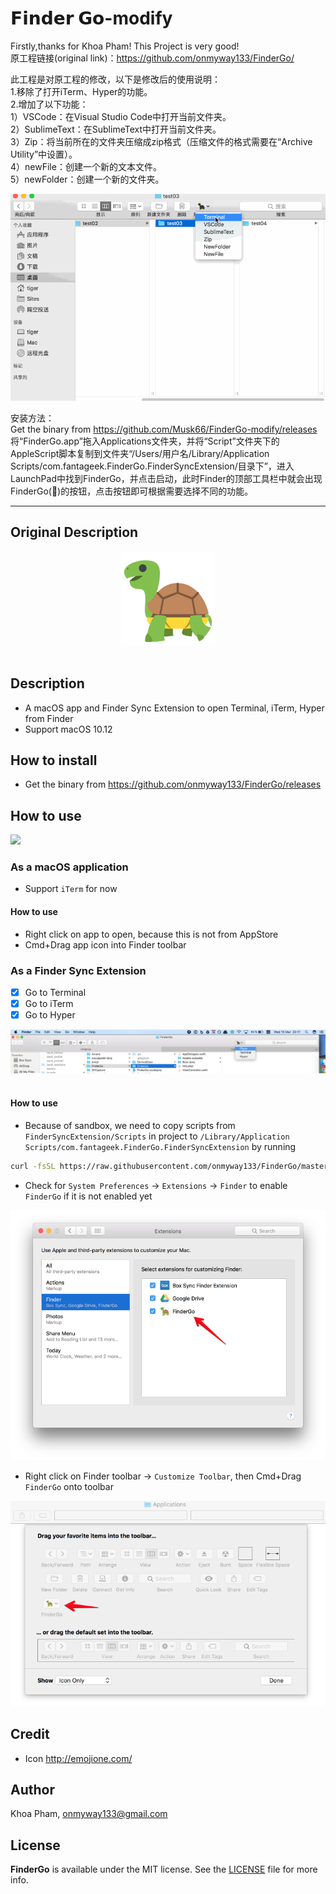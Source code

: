 # 𝗙𝗶𝗻𝗱𝗲𝗿 𝗚𝗼-modify
Firstly,thanks for Khoa Pham! This Project is very good!
<br>原工程链接(original link)：https://github.com/onmyway133/FinderGo/

此工程是对原工程的修改，以下是修改后的使用说明：<br>
1.移除了打开iTerm、Hyper的功能。<br>
2.增加了以下功能：<br>
1）VSCode：在Visual Studio Code中打开当前文件夹。<br>
2）SublimeText：在SublimeText中打开当前文件夹。<br>
3）Zip：将当前所在的文件夹压缩成zip格式（压缩文件的格式需要在“Archive Utility”中设置）。<br>
4）newFile：创建一个新的文本文件。<br>
5）newFolder：创建一个新的文件夹。<br>

![](Images/go2.gif)<br>

安装方法：<br>
Get the binary from https://github.com/Musk66/FinderGo-modify/releases<br>
将“FinderGo.app”拖入Applications文件夹，并将“Script”文件夹下的AppleScript脚本复制到文件夹“/Users/用户名/Library/Application Scripts/com.fantageek.FinderGo.FinderSyncExtension/目录下”，进入LaunchPad中找到FinderGo，并点击启动，此时Finder的顶部工具栏中就会出现FinderGo(🐢)的按钮，点击按钮即可根据需要选择不同的功能。<br>

----------------------------------------------------------------------------------------------------------------------------

## Original Description

<div align = "center">
<img src="Images/Icon.png" width="150" height="150" />
<br>
<br>
</div>

## Description

- A macOS app and Finder Sync Extension to open Terminal, iTerm, Hyper from Finder
- Support macOS 10.12

## How to install

- Get the binary from https://github.com/onmyway133/FinderGo/releases

## How to use

![](Images/go1.gif)

### As a macOS application

- Support `iTerm` for now

#### How to use
- Right click on app to open, because this is not from AppStore
- Cmd+Drag app icon into Finder toolbar

### As a Finder Sync Extension

- [x] Go to Terminal
- [x] Go to iTerm
- [x] Go to Hyper

<div align = "center">
<img src="Images/screenshot2.png" />
<br>
<br>
</div>

#### How to use

- Because of sandbox, we need to copy scripts from `FinderSyncExtension/Scripts` in project to `/Library/Application Scripts/com.fantageek.FinderGo.FinderSyncExtension` by running 

```sh
curl -fsSL https://raw.githubusercontent.com/onmyway133/FinderGo/master/install.sh | sh
```

- Check for `System Preferences` -> `Extensions` -> `Finder` to enable `FinderGo` if it is not enabled yet

![](Images/extension.png)

- Right click on Finder toolbar -> `Customize Toolbar`, then Cmd+Drag `FinderGo` onto toolbar

![](Images/toolbar.png)

## Credit

- Icon http://emojione.com/

## Author

Khoa Pham, onmyway133@gmail.com

## License

**FinderGo** is available under the MIT license. See the [LICENSE](https://github.com/onmyway133/FinderGo/blob/master/LICENSE.md) file for more info.
